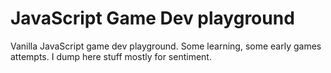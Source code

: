 # JavaScript Game Dev playground

Vanilla JavaScript game dev playground. Some learning, some early games attempts. I dump here stuff mostly for sentiment.
